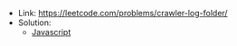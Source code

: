 - Link: https://leetcode.com/problems/crawler-log-folder/
- Solution:
  - [Javascript](index.js)
  <!-- - [Typescript](index.ts) -->